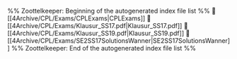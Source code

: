 %% Zoottelkeeper: Beginning of the autogenerated index file list  %%
📄 [[4Archive/CPL/Exams/CPLExams|CPLExams]]
📄 [[4Archive/CPL/Exams/Klausur_SS17.pdf|Klausur_SS17.pdf]]
📄 [[4Archive/CPL/Exams/Klausur_SS19.pdf|Klausur_SS19.pdf]]
📄 [[4Archive/CPL/Exams/SE2SS17SolutionsWanner|SE2SS17SolutionsWanner]]
%% Zoottelkeeper: End of the autogenerated index file list  %%
